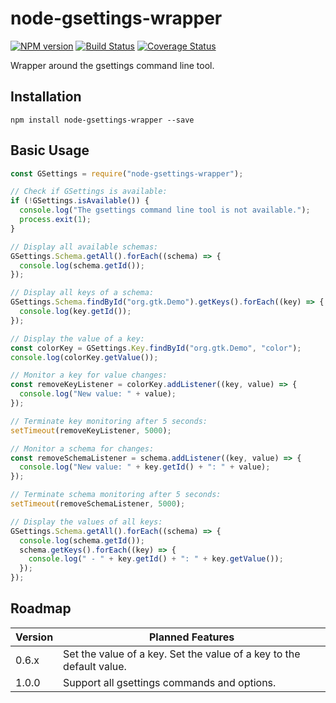 # node-gsettings-wrapper

[![NPM version](https://img.shields.io/npm/v/node-gsettings-wrapper.svg)](https://www.npmjs.com/package/node-gsettings-wrapper)
[![Build Status](https://travis-ci.org/SebastianSchmidt/node-gsettings-wrapper.svg?branch=master)](https://travis-ci.org/SebastianSchmidt/node-gsettings-wrapper)
[![Coverage Status](https://coveralls.io/repos/github/SebastianSchmidt/node-gsettings-wrapper/badge.svg?branch=master)](https://coveralls.io/github/SebastianSchmidt/node-gsettings-wrapper?branch=master)

Wrapper around the gsettings command line tool.


## Installation

```
npm install node-gsettings-wrapper --save
```


## Basic Usage

```javascript
const GSettings = require("node-gsettings-wrapper");

// Check if GSettings is available:
if (!GSettings.isAvailable()) {
  console.log("The gsettings command line tool is not available.");
  process.exit(1);
}

// Display all available schemas:
GSettings.Schema.getAll().forEach((schema) => {
  console.log(schema.getId());
});

// Display all keys of a schema:
GSettings.Schema.findById("org.gtk.Demo").getKeys().forEach((key) => {
  console.log(key.getId());
});

// Display the value of a key:
const colorKey = GSettings.Key.findById("org.gtk.Demo", "color");
console.log(colorKey.getValue());

// Monitor a key for value changes:
const removeKeyListener = colorKey.addListener((key, value) => {
  console.log("New value: " + value);
});

// Terminate key monitoring after 5 seconds:
setTimeout(removeKeyListener, 5000);

// Monitor a schema for changes:
const removeSchemaListener = schema.addListener((key, value) => {
  console.log("New value: " + key.getId() + ": " + value);
});

// Terminate schema monitoring after 5 seconds:
setTimeout(removeSchemaListener, 5000);

// Display the values of all keys:
GSettings.Schema.getAll().forEach((schema) => {
  console.log(schema.getId());
  schema.getKeys().forEach((key) => {
    console.log(" - " + key.getId() + ": " + key.getValue());
  });
});
```


## Roadmap

| Version   | Planned Features                                                     |
|-----------|----------------------------------------------------------------------|
| 0.6.x     | Set the value of a key. Set the value of a key to the default value. |
| 1.0.0     | Support all gsettings commands and options.                          |

